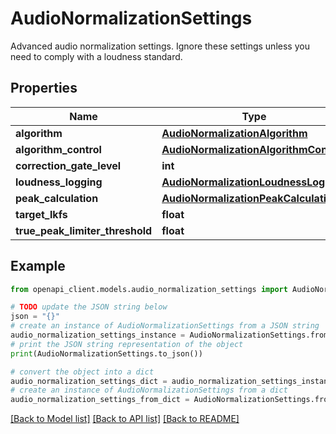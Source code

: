 # AudioNormalizationSettings

Advanced audio normalization settings. Ignore these settings unless you need to comply with a loudness standard.

## Properties

Name | Type | Description | Notes
------------ | ------------- | ------------- | -------------
**algorithm** | [**AudioNormalizationAlgorithm**](AudioNormalizationAlgorithm.md) |  | [optional] 
**algorithm_control** | [**AudioNormalizationAlgorithmControl**](AudioNormalizationAlgorithmControl.md) |  | [optional] 
**correction_gate_level** | **int** |  | [optional] 
**loudness_logging** | [**AudioNormalizationLoudnessLogging**](AudioNormalizationLoudnessLogging.md) |  | [optional] 
**peak_calculation** | [**AudioNormalizationPeakCalculation**](AudioNormalizationPeakCalculation.md) |  | [optional] 
**target_lkfs** | **float** |  | [optional] 
**true_peak_limiter_threshold** | **float** |  | [optional] 

## Example

```python
from openapi_client.models.audio_normalization_settings import AudioNormalizationSettings

# TODO update the JSON string below
json = "{}"
# create an instance of AudioNormalizationSettings from a JSON string
audio_normalization_settings_instance = AudioNormalizationSettings.from_json(json)
# print the JSON string representation of the object
print(AudioNormalizationSettings.to_json())

# convert the object into a dict
audio_normalization_settings_dict = audio_normalization_settings_instance.to_dict()
# create an instance of AudioNormalizationSettings from a dict
audio_normalization_settings_from_dict = AudioNormalizationSettings.from_dict(audio_normalization_settings_dict)
```
[[Back to Model list]](../README.md#documentation-for-models) [[Back to API list]](../README.md#documentation-for-api-endpoints) [[Back to README]](../README.md)


